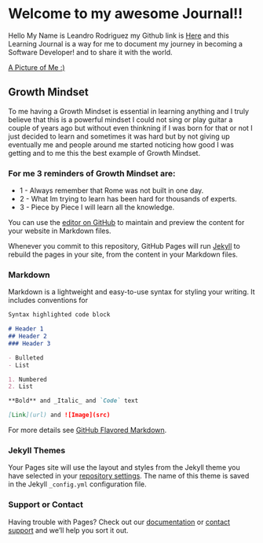 # Welcome to my awesome Journal!!

Hello My Name is Leandro Rodriguez my Github link is [Here](https://github.com/lrodriguezjb) and this Learning Journal is a way for me to document my journey in becoming a Software Developer! and to share it with the world.

[A Picture of Me :)](https://ibb.co/PW8Cgsk)

## Growth Mindset

To me having a Growth Mindset is essential in learning anything and I truly believe that this is a powerful mindset I could not sing or play guitar a couple of years ago but without even thinkning if I was born for that or not I just decided to learn and sometimes it was hard but by not giving up eventually me and people around me started noticing how good I was getting and to me this the best example of Growth Mindset.

### For me 3 reminders of Growth Mindset are:

* 1 - Always remember that Rome was not built in one day.
* 2 - What Im trying to learn has been hard for thousands of experts.
* 3 - Piece by Piece I will learn all the knowledge.


You can use the [editor on GitHub](https://github.com/lrodriguezjb/learning-journal/edit/master/README.md) to maintain and preview the content for your website in Markdown files.

Whenever you commit to this repository, GitHub Pages will run [Jekyll](https://jekyllrb.com/) to rebuild the pages in your site, from the content in your Markdown files.

### Markdown

Markdown is a lightweight and easy-to-use syntax for styling your writing. It includes conventions for

```markdown
Syntax highlighted code block

# Header 1
## Header 2
### Header 3

- Bulleted
- List

1. Numbered
2. List

**Bold** and _Italic_ and `Code` text

[Link](url) and ![Image](src)
```

For more details see [GitHub Flavored Markdown](https://guides.github.com/features/mastering-markdown/).

### Jekyll Themes

Your Pages site will use the layout and styles from the Jekyll theme you have selected in your [repository settings](https://github.com/lrodriguezjb/learning-journal/settings). The name of this theme is saved in the Jekyll `_config.yml` configuration file.

### Support or Contact

Having trouble with Pages? Check out our [documentation](https://help.github.com/categories/github-pages-basics/) or [contact support](https://github.com/contact) and we’ll help you sort it out.
